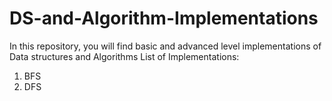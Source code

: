 # DS-and-Algorithm-Implementations
In this repository, you will find basic and advanced level implementations of Data structures and Algorithms
List of Implementations:
1. BFS
2. DFS
